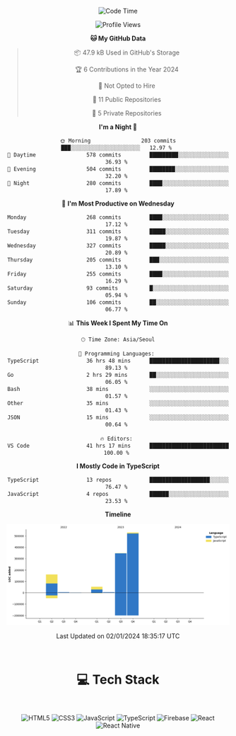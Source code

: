 <div align="center">

  <!--START_SECTION:waka-->
![Code Time](http://img.shields.io/badge/Code%20Time-335%20hrs%2058%20mins-blue)

![Profile Views](http://img.shields.io/badge/Profile%20Views-1-blue)

**🐱 My GitHub Data** 

> 📦 47.9 kB Used in GitHub's Storage 
 > 
> 🏆 6 Contributions in the Year 2024
 > 
> 🚫 Not Opted to Hire
 > 
> 📜 11 Public Repositories 
 > 
> 🔑 5 Private Repositories 
 > 
**I'm a Night 🦉** 

```text
🌞 Morning                203 commits         ███░░░░░░░░░░░░░░░░░░░░░░   12.97 % 
🌆 Daytime                578 commits         █████████░░░░░░░░░░░░░░░░   36.93 % 
🌃 Evening                504 commits         ████████░░░░░░░░░░░░░░░░░   32.20 % 
🌙 Night                  280 commits         ████░░░░░░░░░░░░░░░░░░░░░   17.89 % 
```
📅 **I'm Most Productive on Wednesday** 

```text
Monday                   268 commits         ████░░░░░░░░░░░░░░░░░░░░░   17.12 % 
Tuesday                  311 commits         █████░░░░░░░░░░░░░░░░░░░░   19.87 % 
Wednesday                327 commits         █████░░░░░░░░░░░░░░░░░░░░   20.89 % 
Thursday                 205 commits         ███░░░░░░░░░░░░░░░░░░░░░░   13.10 % 
Friday                   255 commits         ████░░░░░░░░░░░░░░░░░░░░░   16.29 % 
Saturday                 93 commits          █░░░░░░░░░░░░░░░░░░░░░░░░   05.94 % 
Sunday                   106 commits         ██░░░░░░░░░░░░░░░░░░░░░░░   06.77 % 
```


📊 **This Week I Spent My Time On** 

```text
🕑︎ Time Zone: Asia/Seoul

💬 Programming Languages: 
TypeScript               36 hrs 48 mins      ██████████████████████░░░   89.13 % 
Go                       2 hrs 29 mins       ██░░░░░░░░░░░░░░░░░░░░░░░   06.05 % 
Bash                     38 mins             ░░░░░░░░░░░░░░░░░░░░░░░░░   01.57 % 
Other                    35 mins             ░░░░░░░░░░░░░░░░░░░░░░░░░   01.43 % 
JSON                     15 mins             ░░░░░░░░░░░░░░░░░░░░░░░░░   00.64 % 

🔥 Editors: 
VS Code                  41 hrs 17 mins      █████████████████████████   100.00 % 
```

**I Mostly Code in TypeScript** 

```text
TypeScript               13 repos            ███████████████████░░░░░░   76.47 % 
JavaScript               4 repos             ██████░░░░░░░░░░░░░░░░░░░   23.53 % 
```



**Timeline**

![Lines of Code chart](https://raw.githubusercontent.com/SONGDAM/SONGDAM/master/assets/bar_graph.png)


 Last Updated on 02/01/2024 18:35:17 UTC
<!--END_SECTION:waka-->

  
 <br>
  
# 💻 Tech Stack
  
</div>

</br>

<div align="center">

   ![HTML5](https://img.shields.io/badge/html5-%23E34F26.svg?style=for-the-badge&logo=html5&logoColor=white) ![CSS3](https://img.shields.io/badge/css3-%231572B6.svg?style=for-the-badge&logo=css3&logoColor=white) ![JavaScript](https://img.shields.io/badge/javascript-%23323330.svg?style=for-the-badge&logo=javascript&logoColor=%23F7DF1E) 
 ![TypeScript](https://img.shields.io/badge/typescript-%23007ACC.svg?style=for-the-badge&logo=typescript&logoColor=white)
  ![Firebase](https://img.shields.io/badge/firebase-%23039BE5.svg?style=for-the-badge&logo=firebase) 
 ![React](https://img.shields.io/badge/react-%2320232a.svg?style=for-the-badge&logo=react&logoColor=%2361DAFB) ![React Native](https://img.shields.io/badge/react_native-%2320232a.svg?style=for-the-badge&logo=react&logoColor=%2361DAFB) 

 
</div>
